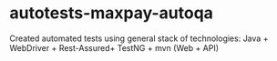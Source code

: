 # autotests-maxpay-autoqa
Created automated tests using general stack of technologies: Java + WebDriver + Rest-Assured+ TestNG + mvn (Web + API)
